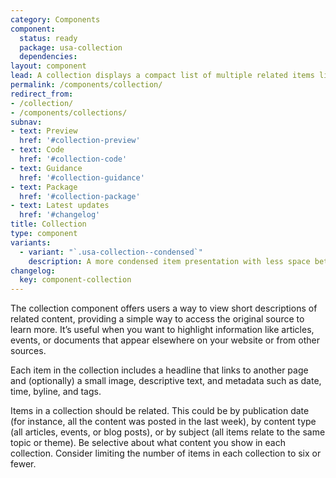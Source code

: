```yaml
---
category: Components
component:
  status: ready
  package: usa-collection
  dependencies:
layout: component
lead: A collection displays a compact list of multiple related items like articles or events. The list links each item to its original source.
permalink: /components/collection/
redirect_from:
- /collection/
- /components/collections/
subnav:
- text: Preview
  href: '#collection-preview'
- text: Code
  href: '#collection-code'
- text: Guidance
  href: '#collection-guidance'
- text: Package
  href: '#collection-package'
- text: Latest updates
  href: '#changelog'
title: Collection
type: component
variants:
  - variant: "`.usa-collection--condensed`"
    description: A more condensed item presentation with less space between items.
changelog:
  key: component-collection
---
```


The collection component offers users a way to view short descriptions of related content, providing a simple way to access the original source to learn more. It’s useful when you want to highlight information like articles, events, or documents that appear elsewhere on your website or from other sources.

Each item in the collection includes a headline that links to another page and (optionally) a small image, descriptive text, and metadata such as date, time, byline, and tags.

Items in a collection should be related. This could be by publication date (for instance, all the content was posted in the last week), by content type (all articles, events, or blog posts), or by subject (all items relate to the same topic or theme). Be selective about what content you show in each collection. Consider limiting the number of items in each collection to six or fewer.
